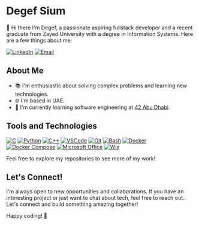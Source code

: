 <!-- Include Font Awesome CSS -->
<link rel="stylesheet" href="https://cdnjs.cloudflare.com/ajax/libs/font-awesome/5.15.3/css/all.min.css">

# Degef Sium

 👋  Hi there I'm Degef, a passionate aspiring fullstack developer and a recent graduate from Zayed University with a degree in Information Systems. Here are a few things about me:

[![LinkedIn](https://img.shields.io/badge/LinkedIn-Connect-blue?logo=linkedin)](https://www.linkedin.com/in/45756-1992113degef-sium)
[![Email](https://img.shields.io/badge/Email-Contact-red?logo=email)](mailto:degef.sium.g%40gmail.com)
<!--![](https://komarev.com/ghpvc/?username=Degef&color=blueviolet) -->


## About Me

- 📚 I'm enthusiastic about solving complex problems and learning new technologies.
- 🌐 I'm based in UAE.
- 🌱 I'm currently learning software engineering at [42 Abu Dhabi](https://42abudhabi.ae/?utm_source=Google&utm_medium=search&utm_campaign=42ADSearchBrand&gad=1&gclid=Cj0KCQjwpc-oBhCGARIsAH6ote-TmYStgQ-9cWZxrRKhP6rW7guni2zqoy1XfF_HCdkkTIPdhHabrYgaAlPCEALw_wcB).

## Tools and Technologies

[![C](https://img.shields.io/badge/C-00599C?style=for-the-badge&logo=c&logoColor=white)](https://en.wikipedia.org/wiki/C_(programming_language))
[![Python](https://img.shields.io/badge/Python-3776AB?style=for-the-badge&logo=python&logoColor=white)](https://www.python.org/)
[![C++](https://img.shields.io/badge/C++-00599C?style=for-the-badge&logo=c%2B%2B&logoColor=white)](https://en.wikipedia.org/wiki/C%2B%2B)
[![VSCode](https://img.shields.io/badge/VSCode-007ACC?style=for-the-badge&logo=visual-studio-code&logoColor=white)](https://code.visualstudio.com/)
[![Git](https://img.shields.io/badge/Git-F05032?style=for-the-badge&logo=git&logoColor=white)](https://git-scm.com/)
[![Bash](https://img.shields.io/badge/Bash-4EAA25?style=for-the-badge&logo=gnu-bash&logoColor=white)](https://www.gnu.org/software/bash/)
[![Docker](https://img.shields.io/badge/Docker-2496ED?style=for-the-badge&logo=docker&logoColor=white)](https://www.docker.com/)
[![Docker Compose](https://img.shields.io/badge/Docker%20Compose-FF4777?style=for-the-badge&logo=docker&logoColor=white)](https://docs.docker.com/compose/)
[![Microsoft Office](https://img.shields.io/badge/Microsoft%20Office-D83B01?style=for-the-badge&logo=microsoft-office&logoColor=white)](https://www.microsoft.com/en-us/microsoft-365/get-started-with-office-2019)
[![Wix](https://img.shields.io/badge/Wix-2E7CC7?style=for-the-badge&logo=wix&logoColor=white)](https://www.wix.com/)

<!--
## My Projects

Here are some of the projects I've worked on:
<details>
  <summary>Click to expand</summary>
<table>
  <tr>
    <th>Projects</th>
    <th>Description</th>
  </tr>
  <tr>
    <td><a href="https://github.com/Degef/Cub3D">Cub3D</a></td>
    <td>A 3D maze game developed using the raycasting technique in C.</td>
  </tr>
  <tr>
    <td><a href="https://github.com/Degef/Snake-Game">Snake Game</a></td>
    <td>A simple Snake game developed using Python tkinter.</td>
  </tr>
  <tr>
    <td><a href="https://github.com/Degef/CPP-Modules">CPP Modules</a></td>
    <td> Collection of CPP Modules regarding fundamentals of Object-oriented programming (OOP)  <br>
      <details>
        <summary>Click to expand</summary>
        <table>
          <tr>
            <td><a href="https://github.com/Degef/CPP-Modules/tree/master/cpp00">Module 00:</a></td>
            <td>Introduction to C++ syntax</td>
          </tr>
          <tr>
            <td><a href="https://github.com/Degef/CPP-Modules/tree/master/cpp01">Module 01:</a></td>
            <td>Class, member functions, io streams, initialization lists, static, const, and lots of basic stuff.</td>
          </tr>
          <tr>
            <td><a href="https://github.com/Degef/CPP-Modules/tree/master/cpp02">Module 02:</a></td>
            <td>Ad-hoc polymorphism, operators overload and canonical classes.</td>
          </tr>
          <tr>
            <td><a href="https://github.com/Degef/CPP-Modules/tree/master/cpp03">Module 03:</a></td>
            <td>Inheritance.</td>
          </tr>
          <tr>
            <td><a href="https://github.com/Degef/CPP-Modules/tree/master/cpp04">Module 04:</a></td>
            <td>Subtype polymorphism, abstract classes, interfaces.</td>
          </tr>
          <tr>
            <td><a href="https://github.com/Degef/CPP-Modules/tree/master/cpp05">Module 05:</a></td>
            <td>Repetition and Exceptions.</td>
          </tr>
          <tr>
            <td><a href="https://github.com/Degef/CPP-Modules/tree/master/cpp06">Module 06:</a></td>
            <td>C++ Casts.</td>
          </tr>
          <tr>
            <td><a href="https://github.com/Degef/CPP-Modules/tree/master/cpp07">Module 07:</a></td>
            <td>C++ Templates.</td>
          </tr>
          <tr>
            <td><a href="https://github.com/Degef/CPP-Modules/tree/master/cpp08">Module 08:</a></td>
            <td>Templated containers, iterators, algorithms.</td>
          </tr>
          <tr>
            <td><a href="https://github.com/Degef/CPP-Modules/tree/master/cpp09">Module 09:</a></td>
            <td>The STL.</td>
          </tr>
        </table>
      </details>
    </td>
  </tr>
  <tr>
    <td><a href="https://github.com/Degef/Philosophers">Dining Philosophers</a></td>
    <td>An implementation of the classic dining philosophers problem in C.</td>
  </tr>
  <tr>
    <td><a href="https://github.com/Degef/Push-Swap">Push_Swap</a></td>
    <td>A sorting algorithm project in C that aims to sort a stack of integers with specific rules.</td>
  </tr>
  <tr>
    <td><a href="https://github.com/Degef/Minishell">Minishell</a></td>
    <td>A minimal Unix shell with built-in commands and support for pipes and redirections.</td>
  </tr>
  <tr>
    <td><a href="https://github.com/Degef/So_long">So_long</a></td>
    <td>A 2D game developed in C using the MinilibX graphics library.</td>
  </tr>
  <tr>
    <td><a href="https://github.com/Degef/minitalk">Minitalk</a></td>
    <td>A client-server process communication project using C signals.</td>
  </tr>
  <tr>
    <td><a href="https://github.com/Degef/get_next_line">get_next_line</a></td>
    <td>A function in C for reading lines from file one at a time.</td>
  </tr>
  <tr>
    <td><a href="https://github.com/Degef/ft_printf">ft_printf</a></td>
    <td> A replication of the Printf function in C.</td>
  </tr>
  <tr>
    <td><a href="https://github.com/Degef/Libft">Libft</a></td>
    <td>A library of custom C functions used in various projects.</td>
  </tr>
</table>
      </details>
   -->


Feel free to explore my repositories to see more of my work!



## Let's Connect!

I'm always open to new opportunities and collaborations. If you have an interesting project or just want to chat about tech, feel free to reach out. Let's connect and build something amazing together!

Happy coding! 🚀
